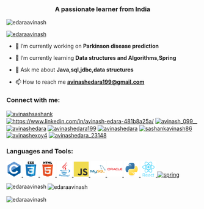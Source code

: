 <h3 align="center">A passionate learner from India</h3>

<p align="left"> <img src="https://komarev.com/ghpvc/?username=edaraavinash&label=Profile%20views&color=0e75b6&style=flat" alt="edaraavinash" /> </p>

<p align="left"> <a href="https://github.com/ryo-ma/github-profile-trophy"><img src="https://github-profile-trophy.vercel.app/?username=edaraavinash" alt="edaraavinash" /></a> </p>

- 🔭 I’m currently working on **Parkinson disease prediction**

- 🌱 I’m currently learning **Data structures and Algorithms,Spring**

- 💬 Ask me about **Java,sql,jdbc,data structures**

- 📫 How to reach me **avinashedara199@gmail.com**

<h3 align="left">Connect with me:</h3>
<p align="left">
<a href="https://twitter.com/avinashsashank" target="blank"><img align="center" src="https://raw.githubusercontent.com/rahuldkjain/github-profile-readme-generator/master/src/images/icons/Social/twitter.svg" alt="avinashsashank" height="30" width="40" /></a>
<a href="https://linkedin.com/in/https://www.linkedin.com/in/avinash-edara-481b8a25a/" target="blank"><img align="center" src="https://raw.githubusercontent.com/rahuldkjain/github-profile-readme-generator/master/src/images/icons/Social/linked-in-alt.svg" alt="https://www.linkedin.com/in/avinash-edara-481b8a25a/" height="30" width="40" /></a>
<a href="https://instagram.com/avinash_099__" target="blank"><img align="center" src="https://raw.githubusercontent.com/rahuldkjain/github-profile-readme-generator/master/src/images/icons/Social/instagram.svg" alt="avinash_099__" height="30" width="40" /></a>
<a href="https://www.codechef.com/users/avinashedara" target="blank"><img align="center" src="https://cdn.jsdelivr.net/npm/simple-icons@3.1.0/icons/codechef.svg" alt="avinashedara" height="30" width="40" /></a>
<a href="https://www.hackerrank.com/avinashedara199" target="blank"><img align="center" src="https://raw.githubusercontent.com/rahuldkjain/github-profile-readme-generator/master/src/images/icons/Social/hackerrank.svg" alt="avinashedara199" height="30" width="40" /></a>
<a href="https://codeforces.com/profile/avinashedara" target="blank"><img align="center" src="https://raw.githubusercontent.com/rahuldkjain/github-profile-readme-generator/master/src/images/icons/Social/codeforces.svg" alt="avinashedara" height="30" width="40" /></a>
<a href="https://www.leetcode.com/sashankavinash86" target="blank"><img align="center" src="https://raw.githubusercontent.com/rahuldkjain/github-profile-readme-generator/master/src/images/icons/Social/leet-code.svg" alt="sashankavinash86" height="30" width="40" /></a>
<a href="https://auth.geeksforgeeks.org/user/avinashexoy4" target="blank"><img align="center" src="https://raw.githubusercontent.com/rahuldkjain/github-profile-readme-generator/master/src/images/icons/Social/geeks-for-geeks.svg" alt="avinashexoy4" height="30" width="40" /></a>
<a href="https://discord.gg/avinashedara_23148" target="blank"><img align="center" src="https://raw.githubusercontent.com/rahuldkjain/github-profile-readme-generator/master/src/images/icons/Social/discord.svg" alt="avinashedara_23148" height="30" width="40" /></a>
</p>

<h3 align="left">Languages and Tools:</h3>
<p align="left"> <a href="https://www.cprogramming.com/" target="_blank" rel="noreferrer"> <img src="https://raw.githubusercontent.com/devicons/devicon/master/icons/c/c-original.svg" alt="c" width="40" height="40"/> </a> <a href="https://www.w3schools.com/css/" target="_blank" rel="noreferrer"> <img src="https://raw.githubusercontent.com/devicons/devicon/master/icons/css3/css3-original-wordmark.svg" alt="css3" width="40" height="40"/> </a> <a href="https://www.w3.org/html/" target="_blank" rel="noreferrer"> <img src="https://raw.githubusercontent.com/devicons/devicon/master/icons/html5/html5-original-wordmark.svg" alt="html5" width="40" height="40"/> </a> <a href="https://www.java.com" target="_blank" rel="noreferrer"> <img src="https://raw.githubusercontent.com/devicons/devicon/master/icons/java/java-original.svg" alt="java" width="40" height="40"/> </a> <a href="https://developer.mozilla.org/en-US/docs/Web/JavaScript" target="_blank" rel="noreferrer"> <img src="https://raw.githubusercontent.com/devicons/devicon/master/icons/javascript/javascript-original.svg" alt="javascript" width="40" height="40"/> </a> <a href="https://www.mysql.com/" target="_blank" rel="noreferrer"> <img src="https://raw.githubusercontent.com/devicons/devicon/master/icons/mysql/mysql-original-wordmark.svg" alt="mysql" width="40" height="40"/> </a> <a href="https://www.oracle.com/" target="_blank" rel="noreferrer"> <img src="https://raw.githubusercontent.com/devicons/devicon/master/icons/oracle/oracle-original.svg" alt="oracle" width="40" height="40"/> </a> <a href="https://www.python.org" target="_blank" rel="noreferrer"> <img src="https://raw.githubusercontent.com/devicons/devicon/master/icons/python/python-original.svg" alt="python" width="40" height="40"/> </a> <a href="https://reactjs.org/" target="_blank" rel="noreferrer"> <img src="https://raw.githubusercontent.com/devicons/devicon/master/icons/react/react-original-wordmark.svg" alt="react" width="40" height="40"/> </a> <a href="https://spring.io/" target="_blank" rel="noreferrer"> <img src="https://www.vectorlogo.zone/logos/springio/springio-icon.svg" alt="spring" width="40" height="40"/> </a> </p>

<p><img align="left" src="https://github-readme-stats.vercel.app/api/top-langs?username=edaraavinash&show_icons=true&locale=en&layout=compact" alt="edaraavinash" /></p>

<p>&nbsp;<img align="center" src="https://github-readme-stats.vercel.app/api?username=edaraavinash&show_icons=true&locale=en" alt="edaraavinash" /></p>

<p><img align="center" src="https://github-readme-streak-stats.herokuapp.com/?user=edaraavinash&" alt="edaraavinash" /></p>
